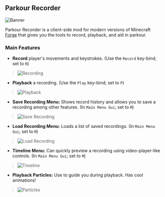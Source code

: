 ## Parkour Recorder

![Banner](https://raw.githubusercontent.com/wiki/elmfrain/parkour_recorder/banner.png)

Parkour Recorder is a client-side mod for modern versions of Minecraft [Forge](https://files.minecraftforge.net) that gives you the tools to record, playback, and aid in parkour.

### Main Features

* **Record** player's movements and keystrokes. (Use the `Record` key-bind; set to `R`)

>![Recording](https://raw.githubusercontent.com/wiki/elmfrain/parkour_recorder/recording/recording-hud.png)

* **Playback** a recording. (Use the `Play` key-bind; set to `P`)

>![Playback](https://raw.githubusercontent.com/wiki/elmfrain/parkour_recorder/playback/playing_hud.png)

* **Save Recording Menu:** Shows record history and allows you to save a recording among other features. (In `Main Menu Gui`; set to `M`)

>![Save Recording](https://raw.githubusercontent.com/wiki/elmfrain/parkour_recorder/recording/save_recording_menu.png)

* **Load Recording Menu:** Loads a list of saved recordings. (In `Main Menu Gui`; set to `M`)

>![Load Recording](https://raw.githubusercontent.com/wiki/elmfrain/parkour_recorder/playback/load_recording_menu.png)

* **Timeline Menu:** Can quickly preview a recording using video-player-like controls. (In `Main Menu Gui`; set to `M`)

>![Timeline](https://raw.githubusercontent.com/wiki/elmfrain/parkour_recorder/timeline/menu.png)

* **Playback Particles:** Use to guide you during playback. Has cool animations!

>![Particles](https://raw.githubusercontent.com/wiki/elmfrain/parkour_recorder/playback/particles.png)

